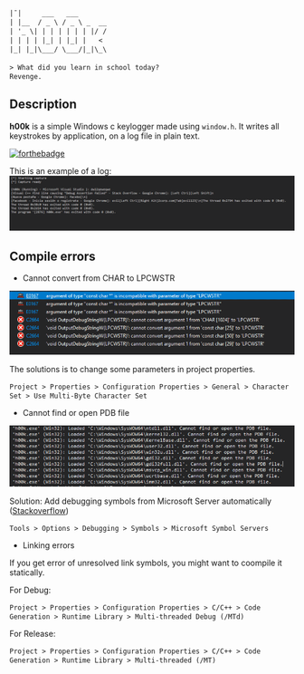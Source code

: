 ```
|¯|     ___   ___       
| |__  / _ \ / _ \ _  __
| '_ \| | | | | | | |/ /
| | | | |_| | |_| |   < 
|_| |_|\___/ \___/|_|\_\

> What did you learn in school today?
Revenge.
```

## Description
**h00k** is a simple Windows c keylogger made using ```window.h```. It writes all keystrokes by application, on a log file in plain text.

[![forthebadge](https://forthebadge.com/images/badges/oooo-kill-em.svg)](https://forthebadge.com)

This is an example of a log:
![Char to LPCWSTR](images/example.png?raw=true)

## Compile errors

* Cannot convert from CHAR to LPCWSTR

![Char to LPCWSTR](images/char_2_lpcwstr.png?raw=true)

The solutions is to change some parameters in project properties.

```
Project > Properties > Configuration Properties > General > Character Set > Use Multi-Byte Character Set
```

* Cannot find or open PDB file

![Char to LPCWSTR](images/cannot_find_pdb.png?raw=true)

Solution: Add debugging symbols from Microsoft Server automatically ([Stackoverflow](https://stackoverflow.com/a/12954908))

```
Tools > Options > Debugging > Symbols > Microsoft Symbol Servers
```

* Linking errors

If you get error of unresolved link symbols, you might want to coompile it statically.

For Debug:
```
Project > Properties > Configuration Properties > C/C++ > Code Generation > Runtime Library > Multi-threaded Debug (/MTd)
```

For Release:
```
Project > Properties > Configuration Properties > C/C++ > Code Generation > Runtime Library > Multi-threaded (/MT)
```
